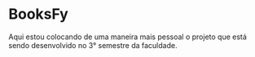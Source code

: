 # BooksFy
Aqui estou colocando de uma maneira mais pessoal o projeto que está sendo desenvolvido no 3° semestre da faculdade.
